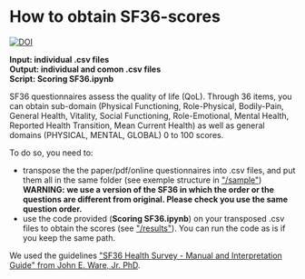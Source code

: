 # How to obtain SF36-scores

[![DOI](https://zenodo.org/badge/DOI/10.5281/zenodo.10086861.svg)](https://doi.org/10.5281/zenodo.10086861)

**Input: individual .csv files  
Output: individual and comon .csv files  
Script: Scoring SF36.ipynb**  

SF36 questionnaires assess the quality of life (QoL). Through 36 items, you can obtain sub-domain (Physical Functioning,	Role-Physical,	Bodily-Pain,	General Health,	Vitality,	Social Functioning,	Role-Emotional,	Mental Health,	Reported Health Transition,	Mean Current Health) as well as general domains (PHYSICAL,	MENTAL,	GLOBAL) 0 to 100 scores.  

To do so, you need to:
* transpose the the paper/pdf/online questionnaires into .csv files, and put them all in the same folder (see exemple structure in ["/sample"](https://github.com/MatthieuGG/SF36-scores/tree/main/sample)) **WARNING: we use a version of the SF36 in which the order or the questions are different from original. Please check you use the same question order.**
* use the code provided (**Scoring SF36.ipynb**) on your transposed .csv files to obtain the scores (see ["/results"](https://github.com/MatthieuGG/SF36-scores/tree/main/results)). You can run the code as is if you keep the same path.  

We used the guidelines  ["SF36 Health Survey - Manual and Interpretation Guide" from John E. Ware, Jr. PhD](https://www.researchgate.net/publication/247503121_SF36_Health_Survey_Manual_and_Interpretation_Guide).
